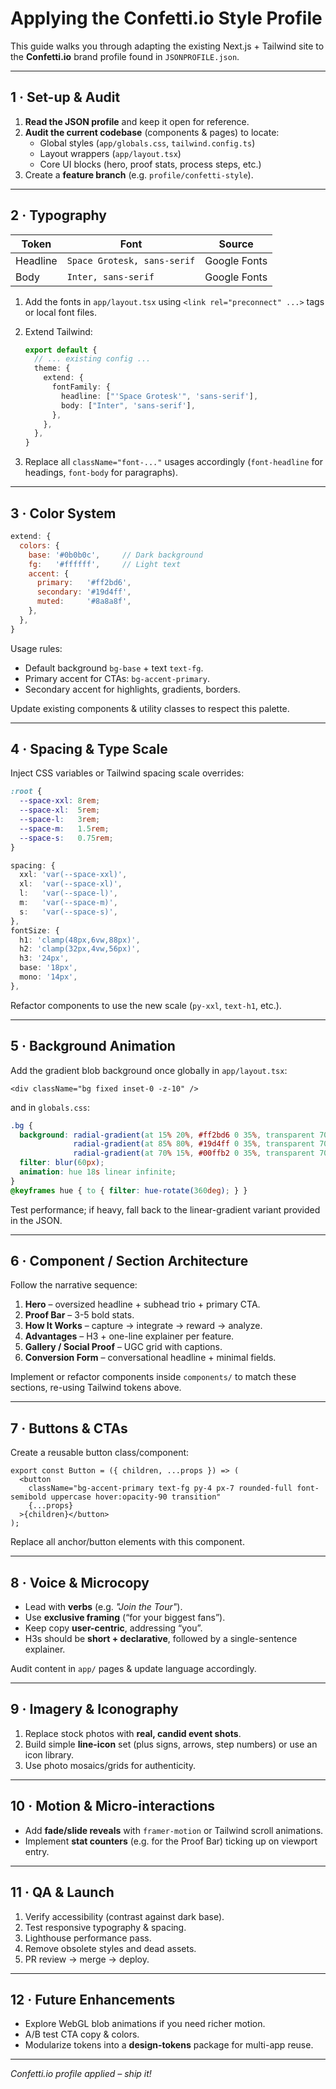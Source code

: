 # Applying the Confetti.io Style Profile

This guide walks you through adapting the existing Next.js + Tailwind site to the **Confetti.io** brand profile found in `JSONPROFILE.json`.

---

## 1 · Set-up & Audit

1. **Read the JSON profile** and keep it open for reference.
2. **Audit the current codebase** (components & pages) to locate:
   - Global styles (`app/globals.css`, `tailwind.config.ts`)
   - Layout wrappers (`app/layout.tsx`)
   - Core UI blocks (hero, proof stats, process steps, etc.)
3. Create a **feature branch** (e.g. `profile/confetti-style`).

---

## 2 · Typography

| Token | Font | Source |
|-------|------|--------|
| Headline | `Space Grotesk, sans-serif` | Google Fonts |
| Body     | `Inter, sans-serif`         | Google Fonts |

1. Add the fonts in `app/layout.tsx` using `<link rel="preconnect" ...>` tags or local font files.
2. Extend Tailwind:

   ```ts title="tailwind.config.ts"
   export default {
     // ... existing config ...
     theme: {
       extend: {
         fontFamily: {
           headline: ["'Space Grotesk'", 'sans-serif'],
           body: ["Inter", 'sans-serif'],
         },
       },
     },
   }
   ```
3. Replace all `className="font-..."` usages accordingly (`font-headline` for headings, `font-body` for paragraphs).

---

## 3 · Color System

```js title="tailwind.config.ts"
extend: {
  colors: {
    base: '#0b0b0c',     // Dark background
    fg:   '#ffffff',     // Light text
    accent: {
      primary:   '#ff2bd6',
      secondary: '#19d4ff',
      muted:     '#8a8a8f',
    },
  },
}
```

Usage rules:
- Default background `bg-base` + text `text-fg`.
- Primary accent for CTAs: `bg-accent-primary`.
- Secondary accent for highlights, gradients, borders.

Update existing components & utility classes to respect this palette.

---

## 4 · Spacing & Type Scale

Inject CSS variables or Tailwind spacing scale overrides:

```css title="app/globals.css"
:root {
  --space-xxl: 8rem;
  --space-xl:  5rem;
  --space-l:   3rem;
  --space-m:   1.5rem;
  --space-s:   0.75rem;
}
```

```ts title="tailwind.config.ts"
spacing: {
  xxl: 'var(--space-xxl)',
  xl:  'var(--space-xl)',
  l:   'var(--space-l)',
  m:   'var(--space-m)',
  s:   'var(--space-s)',
},
fontSize: {
  h1: 'clamp(48px,6vw,88px)',
  h2: 'clamp(32px,4vw,56px)',
  h3: '24px',
  base: '18px',
  mono: '14px',
},
```

Refactor components to use the new scale (`py-xxl`, `text-h1`, etc.).

---

## 5 · Background Animation

Add the gradient blob background once globally in `app/layout.tsx`:

```tsx
<div className="bg fixed inset-0 -z-10" />
```

and in `globals.css`:

```css
.bg {
  background: radial-gradient(at 15% 20%, #ff2bd6 0 35%, transparent 70%),
              radial-gradient(at 85% 80%, #19d4ff 0 35%, transparent 70%),
              radial-gradient(at 70% 15%, #00ffb2 0 35%, transparent 70%);
  filter: blur(60px);
  animation: hue 18s linear infinite;
}
@keyframes hue { to { filter: hue-rotate(360deg); } }
```

Test performance; if heavy, fall back to the linear-gradient variant provided in the JSON.

---

## 6 · Component / Section Architecture

Follow the narrative sequence:

1. **Hero** – oversized headline + subhead trio + primary CTA.
2. **Proof Bar** – 3-5 bold stats.
3. **How It Works** – capture → integrate → reward → analyze.
4. **Advantages** – H3 + one-line explainer per feature.
5. **Gallery / Social Proof** – UGC grid with captions.
6. **Conversion Form** – conversational headline + minimal fields.

Implement or refactor components inside `components/` to match these sections, re-using Tailwind tokens above.

---

## 7 · Buttons & CTAs

Create a reusable button class/component:

```tsx
export const Button = ({ children, ...props }) => (
  <button
    className="bg-accent-primary text-fg py-4 px-7 rounded-full font-semibold uppercase hover:opacity-90 transition"
    {...props}
  >{children}</button>
);
```

Replace all anchor/button elements with this component.

---

## 8 · Voice & Microcopy

- Lead with **verbs** (e.g. _"Join the Tour"_).
- Use **exclusive framing** (“for your biggest fans”).
- Keep copy **user-centric**, addressing “you”.
- H3s should be **short + declarative**, followed by a single-sentence explainer.

Audit content in `app/` pages & update language accordingly.

---

## 9 · Imagery & Iconography

1. Replace stock photos with **real, candid event shots**.
2. Build simple **line-icon** set (plus signs, arrows, step numbers) or use an icon library.
3. Use photo mosaics/grids for authenticity.

---

## 10 · Motion & Micro-interactions

- Add **fade/slide reveals** with `framer-motion` or Tailwind scroll animations.
- Implement **stat counters** (e.g. for the Proof Bar) ticking up on viewport entry.

---

## 11 · QA & Launch

1. Verify accessibility (contrast against dark base).
2. Test responsive typography & spacing.
3. Lighthouse performance pass.
4. Remove obsolete styles and dead assets.
5. PR review → merge → deploy.

---

## 12 · Future Enhancements

- Explore WebGL blob animations if you need richer motion.
- A/B test CTA copy & colors.
- Modularize tokens into a **design-tokens** package for multi-app reuse.

---

_Confetti.io profile applied – ship it!_ 